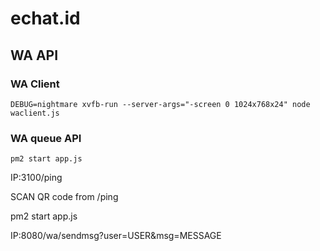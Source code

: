 # echat.id
## WA API
### WA Client
```
DEBUG=nightmare xvfb-run --server-args="-screen 0 1024x768x24" node waclient.js 
```
### WA queue API
```
pm2 start app.js
```

IP:3100/ping

SCAN QR code from /ping

pm2 start app.js

IP:8080/wa/sendmsg?user=USER&msg=MESSAGE

